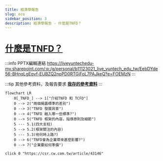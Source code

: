 ```yaml
---
title: 經濟學報告
slug: eco
sidebar_position: 3
description: 經濟學報告 - 什麼是TNFD？
---
```


# [什麼是TNFD？](https://csr.cw.com.tw/article/43146)  

:::info PPTX編輯連結
https://liveyuntechedu-my.sharepoint.com/:p:/g/personal/b11123021_live_yuntech_edu_tw/EebDYde56-BHnqLgEqvf-EUBZQ2npPD0RTGiFoL7PAJkeQ?e=FOEMzN
:::

:::tip 其他參考資料，及報告要求
[**我存的參考資料**](https://bridgerhung.notion.site/f1ad6b2a3feb42e88bab918b0e932016)
:::

```mermaid
flowchart LR
    0[_TNFD_] --> 1["介紹TNFD 和 TCFD"]
    0 --> 2("兩個揭露標準的差別")
    0 --> 3("TNFD 發展背景")
    0 --> 4("TNFD 融入哪一些標準?")
    0 --> 5("TNFD 框架的內容，指導原則及細節")
    5 --- 5.1(四大支柱)
    5 --> 5.2(框架關注的內容)
    5 --- 5.3(他何時上路?)
    0 --> 6("TNFD會為企業帶來甚麼影響?")
    0 --> 7("企業要如何準備")
  
click 0 "https://csr.cw.com.tw/article/43146"
```

